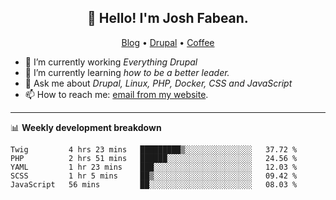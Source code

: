 <h2 align="center">👋 Hello! I'm Josh Fabean.</h2>
<p align="center">
  <a href="https://joshfabean.com">Blog</a> •
  <a href="https://www.drupal.org/u/joshfabean">Drupal</a> •
  <a href="https://www.buymeacoffee.com/LSxne6Yr4">Coffee</a>
</p>

- 🔭 I’m currently working *Everything Drupal*
- 🌱 I’m currently learning *how to be a better leader.*
- 💬 Ask me about *Drupal, Linux, PHP, Docker, CSS and JavaScript*
- 📫 How to reach me: [email from my website](https://joshfabean.com).

-------

📊 **Weekly development breakdown**
<!--START_SECTION:waka-->

```text
Twig         4 hrs 23 mins   █████████▒░░░░░░░░░░░░░░░   37.72 %
PHP          2 hrs 51 mins   ██████░░░░░░░░░░░░░░░░░░░   24.56 %
YAML         1 hr 23 mins    ███░░░░░░░░░░░░░░░░░░░░░░   12.03 %
SCSS         1 hr 5 mins     ██▒░░░░░░░░░░░░░░░░░░░░░░   09.42 %
JavaScript   56 mins         ██░░░░░░░░░░░░░░░░░░░░░░░   08.03 %
```

<!--END_SECTION:waka-->

<!--
**fabean/fabean** is a ✨ _special_ ✨ repository because its `README.md` (this file) appears on your GitHub profile.

Here are some ideas to get you started:

- 🔭 I’m currently working on ...
- 🌱 I’m currently learning ...
- 👯 I’m looking to collaborate on ...
- 🤔 I’m looking for help with ...
- 💬 Ask me about ...
- 📫 How to reach me: ...
- 😄 Pronouns: ...
- ⚡ Fun fact: ...
-->
